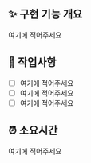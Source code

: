 <!-- "여기에 적어주세요" 는 지우고 작성하세요 -->

## ✨ 구현 기능 개요
<!-- 구현한 내용을 간략히 작성하세요 -->
여기에 적어주세요

## 🔨 작업사항
<!-- 구현한 요소들을 다음과 같이 작성하세요 :
- [x] PR Template 완성
- [ ] Issue Template 완성
-->
- [ ] 여기에 적어주세요
- [ ] 여기에 적어주세요
- [ ] 여기에 적어주세요

## ⏰ 소요시간
<!-- 작업하는데 사용된 시간을 간략히 작성하세요 e.g. 2시간, 1일 -->
여기에 적어주세요
